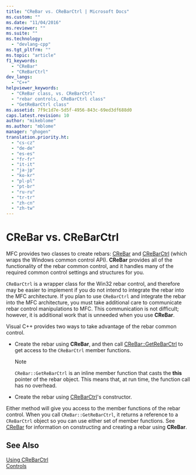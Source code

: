 ```yaml
---
title: "CReBar vs. CReBarCtrl | Microsoft Docs"
ms.custom: ""
ms.date: "11/04/2016"
ms.reviewer: ""
ms.suite: ""
ms.technology: 
  - "devlang-cpp"
ms.tgt_pltfrm: ""
ms.topic: "article"
f1_keywords: 
  - "CReBar"
  - "CReBarCtrl"
dev_langs: 
  - "C++"
helpviewer_keywords: 
  - "CReBar class, vs. CReBarCtrl"
  - "rebar controls, CReBarCtrl class"
  - "GetReBarCtrl class"
ms.assetid: 7f9c1d7e-5d5f-4956-843c-69ed3df688d0
caps.latest.revision: 10
author: "mikeblome"
ms.author: "mblome"
manager: "ghogen"
translation.priority.ht: 
  - "cs-cz"
  - "de-de"
  - "es-es"
  - "fr-fr"
  - "it-it"
  - "ja-jp"
  - "ko-kr"
  - "pl-pl"
  - "pt-br"
  - "ru-ru"
  - "tr-tr"
  - "zh-cn"
  - "zh-tw"
---
```

# CReBar vs. CReBarCtrl
MFC provides two classes to create rebars: [CReBar](../mfc/reference/crebar-class.md) and [CReBarCtrl](../mfc/reference/crebarctrl-class.md) (which wraps the Windows common control API). **CReBar** provides all of the functionality of the rebar common control, and it handles many of the required common control settings and structures for you.  
  
 `CReBarCtrl` is a wrapper class for the Win32 rebar control, and therefore may be easier to implement if you do not intend to integrate the rebar into the MFC architecture. If you plan to use `CReBarCtrl` and integrate the rebar into the MFC architecture, you must take additional care to communicate rebar control manipulations to MFC. This communication is not difficult; however, it is additional work that is unneeded when you use **CReBar**.  
  
 Visual C++ provides two ways to take advantage of the rebar common control.  
  
-   Create the rebar using **CReBar**, and then call [CReBar::GetReBarCtrl](../mfc/reference/crebar-class.md#crebar__getrebarctrl) to get access to the `CReBarCtrl` member functions.  
  
    > [!NOTE]
    >  `CReBar::GetReBarCtrl` is an inline member function that casts the **this** pointer of the rebar object. This means that, at run time, the function call has no overhead.  
  
-   Create the rebar using [CReBarCtrl](../mfc/reference/crebarctrl-class.md)'s constructor.  
  
 Either method will give you access to the member functions of the rebar control. When you call `CReBar::GetReBarCtrl`, it returns a reference to a `CReBarCtrl` object so you can use either set of member functions. See [CReBar](../mfc/reference/crebar-class.md) for information on constructing and creating a rebar using **CReBar**.  
  
## See Also  
 [Using CReBarCtrl](../mfc/using-crebarctrl.md)   
 [Controls](../mfc/controls-mfc.md)

